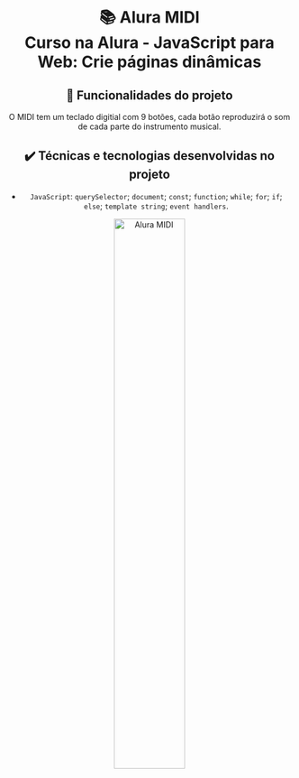 <h1 align="center">
📚 Alura MIDI<br/>
Curso na Alura - JavaScript para Web: Crie páginas dinâmicas
</h1>

<div align="center">

## 🔨 Funcionalidades do projeto

O MIDI tem um teclado digitial com 9 botões, cada botão reproduzirá o som de cada parte do instrumento musical.

## ✔️ Técnicas e tecnologias desenvolvidas no projeto

- `JavaScript`: `querySelector`; `document`; `const`; `function`; `while`; `for`; `if`; `else`; `template string`; `event handlers`.

<img align="center" src="https://user-images.githubusercontent.com/3089882/136043109-1fc85faa-8cfb-4056-a144-98f0f75c2565.png" alt="Alura MIDI" width="50%">
</div>
